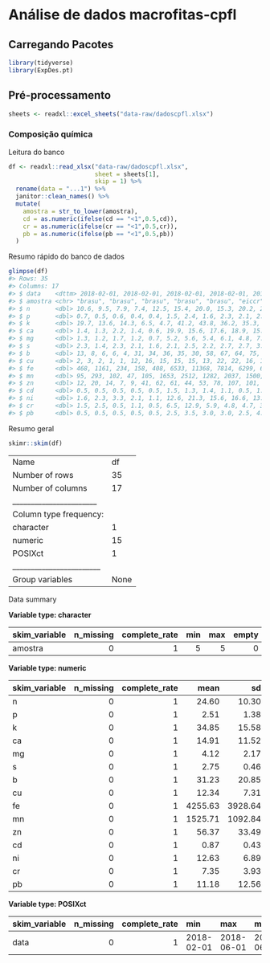 
<!-- README.md is generated from README.Rmd. Please edit that file -->

# Análise de dados macrofitas-cpfl

## Carregando Pacotes

``` r
library(tidyverse)
library(ExpDes.pt)
```

## Pré-processamento

``` r
sheets <- readxl::excel_sheets("data-raw/dadoscpfl.xlsx")
```

### Composição química

Leitura do banco

``` r
df <- readxl::read_xlsx("data-raw/dadoscpfl.xlsx",
                        sheet = sheets[1],
                        skip = 1) %>% 
  rename(data = "...1") %>% 
  janitor::clean_names() %>% 
  mutate(
    amostra = str_to_lower(amostra),
    cd = as.numeric(ifelse(cd == "<1",0.5,cd)),
    cr = as.numeric(ifelse(cr == "<1",0.5,cr)),
    pb = as.numeric(ifelse(pb == "<1",0.5,pb))
  )
```

Resumo rápido do banco de dados

``` r
glimpse(df)
#> Rows: 35
#> Columns: 17
#> $ data    <dttm> 2018-02-01, 2018-02-01, 2018-02-01, 2018-02-01, 2018-02-01, 2…
#> $ amostra <chr> "brasu", "brasu", "brasu", "brasu", "brasu", "eiccr", "eiccr",…
#> $ n       <dbl> 10.6, 9.5, 7.9, 7.4, 12.5, 15.4, 20.0, 15.3, 20.2, 20.4, 26.6,…
#> $ p       <dbl> 0.7, 0.5, 0.6, 0.4, 0.4, 1.5, 2.4, 1.6, 2.3, 2.1, 2.5, 4.1, 4.…
#> $ k       <dbl> 19.7, 13.6, 14.3, 6.5, 4.7, 41.2, 43.8, 36.2, 35.3, 33.9, 43.6…
#> $ ca      <dbl> 1.4, 1.3, 2.2, 1.4, 0.6, 19.9, 15.6, 17.6, 18.9, 15.5, 34.4, 3…
#> $ mg      <dbl> 1.3, 1.2, 1.7, 1.2, 0.7, 5.2, 5.6, 5.4, 6.1, 4.8, 7.7, 7.1, 6.…
#> $ s       <dbl> 2.3, 1.4, 2.3, 2.1, 1.6, 2.1, 2.5, 2.2, 2.7, 2.7, 3.0, 3.1, 3.…
#> $ b       <dbl> 13, 8, 6, 6, 4, 31, 34, 36, 35, 30, 58, 67, 64, 75, 67, 4, 5, …
#> $ cu      <dbl> 2, 3, 2, 1, 1, 12, 16, 15, 15, 15, 13, 22, 22, 16, 19, 3, 4, 4…
#> $ fe      <dbl> 468, 1161, 234, 158, 408, 6533, 11368, 7814, 6299, 6977, 4059,…
#> $ mn      <dbl> 95, 293, 102, 47, 105, 1653, 2512, 1282, 2037, 1500, 2178, 355…
#> $ zn      <dbl> 12, 20, 14, 7, 9, 41, 62, 61, 44, 53, 78, 107, 101, 71, 99, 21…
#> $ cd      <dbl> 0.5, 0.5, 0.5, 0.5, 0.5, 1.5, 1.3, 1.4, 1.1, 0.5, 1.6, 0.5, 1.…
#> $ ni      <dbl> 1.6, 2.3, 3.3, 2.1, 1.1, 12.6, 21.3, 15.6, 16.6, 13.6, 15.4, 2…
#> $ cr      <dbl> 1.5, 2.5, 0.5, 1.1, 0.5, 6.5, 12.9, 5.9, 4.8, 4.7, 3.6, 8.9, 8…
#> $ pb      <dbl> 0.5, 0.5, 0.5, 0.5, 0.5, 2.5, 3.5, 3.0, 3.0, 2.5, 4.0, 5.5, 4.…
```

Resumo geral

``` r
skimr::skim(df)
```

|                                                  |      |
|:-------------------------------------------------|:-----|
| Name                                             | df   |
| Number of rows                                   | 35   |
| Number of columns                                | 17   |
| \_\_\_\_\_\_\_\_\_\_\_\_\_\_\_\_\_\_\_\_\_\_\_   |      |
| Column type frequency:                           |      |
| character                                        | 1    |
| numeric                                          | 15   |
| POSIXct                                          | 1    |
| \_\_\_\_\_\_\_\_\_\_\_\_\_\_\_\_\_\_\_\_\_\_\_\_ |      |
| Group variables                                  | None |

Data summary

**Variable type: character**

| skim_variable | n_missing | complete_rate | min | max | empty | n_unique | whitespace |
|:--------------|----------:|--------------:|----:|----:|------:|---------:|-----------:|
| amostra       |         0 |             1 |   5 |   5 |     0 |        5 |          0 |

**Variable type: numeric**

| skim_variable | n_missing | complete_rate |    mean |      sd |    p0 |    p25 |    p50 |     p75 |    p100 | hist  |
|:--------------|----------:|--------------:|--------:|--------:|------:|-------:|-------:|--------:|--------:|:------|
| n             |         0 |             1 |   24.60 |   10.30 |   7.4 |  15.05 |   27.1 |   30.55 |    40.7 | ▃▆▂▇▃ |
| p             |         0 |             1 |    2.51 |    1.38 |   0.4 |   0.85 |    3.2 |    3.35 |     4.5 | ▇▁▂▇▅ |
| k             |         0 |             1 |   34.85 |   15.58 |   4.7 |  20.85 |   35.3 |   50.30 |    59.0 | ▃▇▃▅▇ |
| ca            |         0 |             1 |   14.91 |   11.52 |   0.6 |   2.15 |   16.4 |   20.30 |    37.7 | ▆▃▇▂▂ |
| mg            |         0 |             1 |    4.12 |    2.17 |   0.7 |   1.70 |    4.8 |    5.50 |     7.7 | ▇▃▂▇▆ |
| s             |         0 |             1 |    2.75 |    0.46 |   1.4 |   2.50 |    2.8 |    3.10 |     3.2 | ▁▁▂▅▇ |
| b             |         0 |             1 |   31.23 |   20.85 |   4.0 |  15.50 |   30.0 |   48.50 |    75.0 | ▇▇▃▅▃ |
| cu            |         0 |             1 |   12.34 |    7.31 |   1.0 |   4.00 |   13.0 |   19.00 |    23.0 | ▇▁▇▃▇ |
| fe            |         0 |             1 | 4255.63 | 3928.64 | 158.0 | 865.00 | 2698.0 | 6755.00 | 14068.0 | ▇▂▂▂▁ |
| mn            |         0 |             1 | 1525.71 | 1092.84 |  47.0 | 291.00 | 1616.0 | 2140.00 |  4331.0 | ▇▇▇▂▂ |
| zn            |         0 |             1 |   56.37 |   33.49 |   7.0 |  23.00 |   56.0 |   72.00 |   146.0 | ▆▇▅▂▁ |
| cd            |         0 |             1 |    0.87 |    0.43 |   0.5 |   0.50 |    0.5 |    1.25 |     1.7 | ▇▁▃▂▂ |
| ni            |         0 |             1 |   12.63 |    6.89 |   1.1 |   5.85 |   14.0 |   16.15 |    27.5 | ▅▁▇▃▁ |
| cr            |         0 |             1 |    7.35 |    3.93 |   0.5 |   4.95 |    7.3 |   10.30 |    13.7 | ▃▃▇▂▆ |
| pb            |         0 |             1 |   11.18 |   12.56 |   0.5 |   2.50 |    5.0 |   16.65 |    59.0 | ▇▅▁▁▁ |

**Variable type: POSIXct**

| skim_variable | n_missing | complete_rate | min        | max        | median     | n_unique |
|:--------------|----------:|--------------:|:-----------|:-----------|:-----------|---------:|
| data          |         0 |             1 | 2018-02-01 | 2018-06-01 | 2018-06-01 |        2 |
